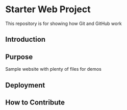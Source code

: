 # Starter Web Project
This repository is for showing how Git and GitHub work

## Introduction

## Purpose
Sample website with plenty of files for demos

## Deployment

## How to Contribute
